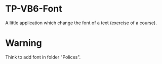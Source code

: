 # TP-VB6-Font
A little application which change the font of a text (exercise of a course).

# Warning
Think to add font in folder "Polices".
